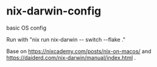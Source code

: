 # nix-darwin-config
basic OS config

Run with "nix run nix-darwin -- switch --flake ."

Base on https://nixcademy.com/posts/nix-on-macos/ and https://daiderd.com/nix-darwin/manual/index.html .
